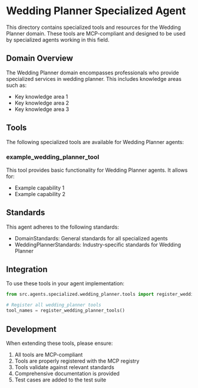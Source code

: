 # Wedding Planner Specialized Agent

This directory contains specialized tools and resources for the Wedding Planner domain. These tools are MCP-compliant and designed to be used by specialized agents working in this field.

## Domain Overview

The Wedding Planner domain encompasses professionals who provide specialized services in wedding planner. This includes knowledge areas such as:

- Key knowledge area 1
- Key knowledge area 2
- Key knowledge area 3

## Tools

The following specialized tools are available for Wedding Planner agents:

### example_wedding_planner_tool

This tool provides basic functionality for Wedding Planner agents. It allows for:

- Example capability 1
- Example capability 2

## Standards

This agent adheres to the following standards:

- DomainStandards: General standards for all specialized agents
- WeddingPlannerStandards: Industry-specific standards for Wedding Planner

## Integration

To use these tools in your agent implementation:

```python
from src.agents.specialized.wedding_planner.tools import register_wedding_planner_tools

# Register all wedding_planner tools
tool_names = register_wedding_planner_tools()
```

## Development

When extending these tools, please ensure:

1. All tools are MCP-compliant
2. Tools are properly registered with the MCP registry
3. Tools validate against relevant standards
4. Comprehensive documentation is provided
5. Test cases are added to the test suite

